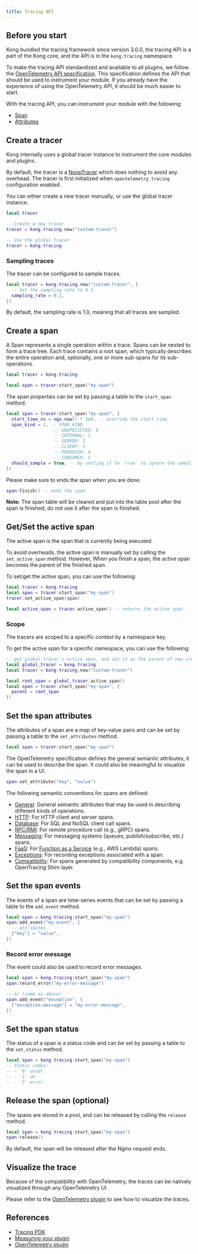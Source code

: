 ```yaml
---
title: Tracing API
---
```


## Before you start

Kong bundled the tracing framework since version 3.0.0, the tracing API is a part of the Kong core,
and the API is in the `kong.tracing` namespace.

To make the tracing API standardized and available to all plugins,
we follow the [OpenTelemetry API specification](https://github.com/open-telemetry/opentelemetry-specification/blob/main/specification/trace/api.md).
This specification defines the API that should be used to instrument your module.
If you already have the experience of using the OpenTelemetry API, it should be much easier to start.

With the tracing API, you can instrument your module with the following:
- [Span](https://github.com/open-telemetry/opentelemetry-specification/blob/main/specification/trace/api.md#span)
- [Attributes](https://github.com/open-telemetry/opentelemetry-specification/blob/main/specification/trace/semantic_conventions/span-general.md)

## Create a tracer

Kong internally uses a global tracer instance to instrument the core modules and plugins.

By default, the tracer is a [NoopTracer](https://github.com/open-telemetry/opentelemetry-specification/blob/main/specification/trace/api.md#get-a-tracer) which does nothing to avoid any overhead. The tracer is first initialized when `opentelemetry_tracing` configuration enabled.

You can either create a new tracer manually, or use the global tracer instance.

```lua
local tracer

-- Create a new tracer
tracer = kong.tracing.new("custom-tracer")

-- Use the global tracer
tracer = kong.tracing
```

### Sampling traces

The tracer can be configured to sample traces.

```lua
local tracer = kong.tracing.new("custom-tracer", {
  -- Set the sampling rate to 0.1
  sampling_rate = 0.1,
})
```

By default, the sampling rate is 1.0, meaning that all traces are sampled.

## Create a span

A Span represents a single operation within a trace. Spans can be nested to form a trace tree. Each trace contains a root span, which typically describes the entire operation and, optionally, one or more sub-spans for its sub-operations.

```lua
local tracer = kong.tracing

local span = tracer:start_span("my-span")
```

The span properties can be set by passing a table to the `start_span` method.

```lua
local span = tracer:start_span("my-span", {
  start_time_ns = ngx.now() * 1e9, -- override the start time
  span_kind = 2, -- SPAN_KIND
                  -- UNSPECIFIED: 0
                  -- INTERNAL: 1
                  -- SERVER: 2
                  -- CLIENT: 3
                  -- PRODUCER: 4
                  -- CONSUMER: 5
  should_sample = true, -- by setting it to `true` to ignore the sampling decision
})
```

Please make sure to ends the span when you are done.

```lua
span:finish() -- ends the span
```

**Note:** The span table will be cleared and put into the table pool after the span is finished,
do not use it after the span is finished.

## Get/Set the active span

The active span is the span that is currently being executed.

To avoid overheads, the active span is manually set by calling the `set_active_span` method.
However, When you finish a span, the active span becomes the parent of the finished span.


To set/get the active span, you can use the following:

```lua
local tracer = kong.tracing
local span = tracer:start_span("my-span")
tracer.set_active_span(span)

local active_span = tracer.active_span() -- returns the active span
```

### Scope

The tracers are scoped to a specific context by a namespace key.

To get the active span for a specific namespace, you can use the following:

```lua
-- get global tracer's active span, and set it as the parent of new created span
local global_tracer = kong.tracing
local tracer = kong.tracing.new("custom-tracer")

local root_span = global_tracer.active_span()
local span = tracer.start_span("my-span", {
  parent = root_span
})
```

## Set the span attributes

The attributes of a span are a map of key-value pairs
and can be set by passing a table to the `set_attributes` method.

```lua
local span = tracer:start_span("my-span")
```

The OpenTelemetry specification defines the general semantic attributes, it can be used to describe the span.
It could also be meaningful to visualize the span in a UI.

```lua
span:set_attribute("key", "value")
```

The following semantic conventions for spans are defined:

* [General](https://github.com/open-telemetry/opentelemetry-specification/blob/main/specification/trace/semantic_conventions/span-general.md): General semantic attributes that may be used in describing different kinds of operations.
* [HTTP](https://github.com/open-telemetry/opentelemetry-specification/blob/main/specification/trace/semantic_conventions/http.md): For HTTP client and server spans.
* [Database](https://github.com/open-telemetry/opentelemetry-specification/blob/main/specification/trace/semantic_conventions/database.md): For SQL and NoSQL client call spans.
* [RPC/RMI](https://github.com/open-telemetry/opentelemetry-specification/blob/main/specification/trace/semantic_conventions/rpc.md): For remote procedure call (e.g., gRPC) spans.
* [Messaging](https://github.com/open-telemetry/opentelemetry-specification/blob/main/specification/trace/semantic_conventions/messaging.md): For messaging systems (queues, publish/subscribe, etc.) spans.
* [FaaS](https://github.com/open-telemetry/opentelemetry-specification/blob/main/specification/trace/semantic_conventions/faas.md): For [Function as a Service](https://en.wikipedia.org/wiki/Function_as_a_service) (e.g., AWS Lambda) spans.
* [Exceptions](https://github.com/open-telemetry/opentelemetry-specification/blob/main/specification/trace/semantic_conventions/exceptions.md): For recording exceptions associated with a span.
* [Compatibility](https://github.com/open-telemetry/opentelemetry-specification/blob/main/specification/trace/semantic_conventions/compatibility.md): For spans generated by compatibility components, e.g. OpenTracing Shim layer.

## Set the span events

The events of a span are time-series events that can be set by passing a table to the `add_event` method.

```lua
local span = kong.tracing:start_span("my-span")
span:add_event("my-event", {
  -- attributes
  ["key"] = "value",
})
```

### Record error message

The event could also be used to record error messages.

```lua
local span = kong.tracing:start_span("my-span")
span:record_error("my-error-message")

-- or (same as above)
span:add_event("exception", {
  ["exception.message"] = "my-error-message",
})
```

## Set the span status

The status of a span is a status code and can be set by passing a table to the `set_status` method.

```lua
local span = kong.tracing:start_span("my-span")
-- Status codes:
-- - `0` unset
-- - `1` ok
-- - `2` error
```

## Release the span (optional)

The spans are stored in a pool, and can be released by calling the `release` method.

```lua
local span = kong.tracing:start_span("my-span")
span:release()
```

By default, the span will be released after the Nginx request ends.

## Visualize the trace

Because of the compatibility with OpenTelemetry, the traces can be natively visualized through any OpenTelemetry UI.

Please refer to the [OpenTelemetry plugin](/hub/kong-inc/opentelemetry) to see how to visualize the traces.

## References

- [Tracing PDK](/gateway/{{page.kong_version}}/pdk/kong.tracing)
- [Measuring your plugin](/gateway/{{page.kong_version}}/plugin-development/telemetry)
- [OpenTelemetry plugin](/hub/kong-inc/opentelemetry)
